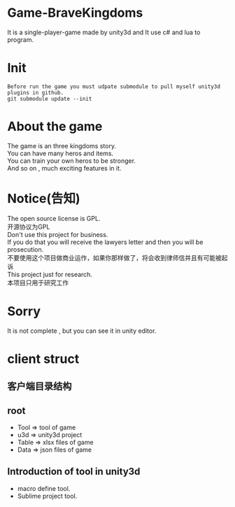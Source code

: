 # Game-BraveKingdoms
It is a single-player-game made by unity3d and It use c# and lua to program.

# Init
	Before run the game you must udpate submodule to pull myself unity3d  plugins in github.
	git submodule update --init


# About the game
The game is an three kingdoms story.<br />
You can have many heros and items.<br />
You can train your own heros to be stronger.<br />
And so on , much exciting features in it.

# Notice(告知)
The open source license is GPL.<br />
开源协议为GPL<br />
Don't use this project for business.<br />
If you do that you will receive the lawyers letter and then you will be prosecution.<br />
不要使用这个项目做商业运作，如果你那样做了，将会收到律师信并且有可能被起诉<br />
This project just for research.<br />
本项目只用于研究工作

# Sorry
It is not complete , but you can see it in unity editor.

# client struct

## 客户端目录结构

## root
- Tool => tool of game
- u3d => unity3d project
- Table => xlsx files of game
- Data => json files of game

## Introduction of tool in unity3d
- macro define tool.
- Sublime project tool.

